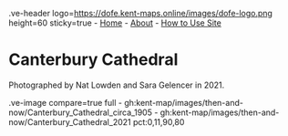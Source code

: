 .ve-header logo=https://dofe.kent-maps.online/images/dofe-logo.png height=60 sticky=true
	- [Home](/)
	- [About](/about)
	- [How to Use Site](/howto)

# Canterbury Cathedral

Photographed by Nat Lowden and Sara Gelencer in 2021.

.ve-image compare=true full
    - gh:kent-map/images/then-and-now/Canterbury_Cathedral_circa_1905
    - gh:kent-map/images/then-and-now/Canterbury_Cathedral_2021 pct:0,11,90,80
